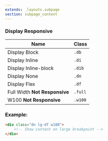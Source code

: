 ```yaml
---
extends: _layouts.subpage
section: subpage_content
---
```

<h3 class="tcg50 ft7 md-ft10 fw3 mb2 md-mb3 flex aic acc">Display <a class="badge br3 bg1 tcw ft1 md-ft3 uppercase ls1 fw6 ml1" title="These helpers accept responsive prefixes">Responsive</a></h3>

<table class="w100 mb6 ft4 tcg60 lh2">
    <thead>
        <tr class="brdr1--bottom bcg10">
            <th class="pv1">Name</th>
            <th class="pv1">Class</th>
        </tr>
    </thead>
    <tr class="brdr1--bottom bcg10">
        <td class="pv1">Display Block</td>
        <td class="pv1"><code>.db</code></td>
    </tr>
    <tr class="brdr1--bottom bcg10">
        <td class="pv1">Display Inline</td>
        <td class="pv1"><code>.di</code></td>
    </tr>
    <tr class="brdr1--bottom bcg10">
        <td class="pv1">Display Inline-block</td>
        <td class="pv1"><code>.dib</code></td>
    </tr>
    <tr class="brdr1--bottom bcg10">
        <td class="pv1">Display None</td>
        <td class="pv1"><code>.dn</code></td>
    </tr>
    <tr class="brdr1--bottom bcg10">
        <td class="pv1">Display Flex</td>
        <td class="pv1"><code>.df</code></td>
    </tr>
    <tr class="brdr1--bottom bcg10">
        <td class="pv1">Full Width <strong class="tc1 ft4 fw3 ml1">Not Responsive</strong></td>
        <td class="pv1"><code>.full</code></td>
    </tr>
    <tr class="brdr1--bottom bcg10">
        <td class="pv1">W100 <strong class="tc1 ft4 fw3 ml1">Not Responsive</strong></td>
        <td class="pv1"><code>.w100</code></td>
    </tr>
</table>

<h3 class="tcg50 ft6 fw3 mb2 md-mb3 flex aic acc">Example:</h3>

```html
<div class="dn lg-df w100">
    <!-- Show content on large breakpoint -->
</div>
```
